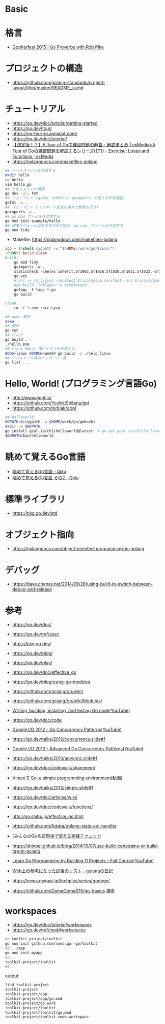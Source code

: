 # Basic
# 格言
- [Gopherfest 2015 | Go Proverbs with Rob Pike](https://www.youtube.com/watch?v=PAAkCSZUG1c)
# プロジェクトの構造
- https://github.com/golang-standards/project-layout/blob/master/README_ja.md
# チュートリアル
- https://go.dev/doc/tutorial/getting-started
- https://go.dev/tour/
- https://go-tour-jp.appspot.com/
- https://go.dev/doc/tutorial/
- [【決定版！？】A Tour of Goの練習問題の解答・解説まとめ | exMedia>A Tour of Goの練習問題を解説するシリーズ(1/11) &#8211; Exercise: Loops and Functions | exMedia](https://www.exmedia.jp/blog/%e3%80%90%e6%b1%ba%e5%ae%9a%e7%89%88%ef%bc%81%ef%bc%9f%e3%80%91a-tour-of-go%e3%81%ae%e7%b7%b4%e7%bf%92%e5%95%8f%e9%a1%8c%e3%81%ae%e8%a7%a3%e7%ad%94%e3%83%bb%e8%a7%a3%e8%aa%ac%e3%81%be%e3%81%a8/)
- https://golangdocs.com/makefiles-golang

```bash
## ソースファイルを作成する
mkdir hello
cd hello
vim hello.go
## ドキュメントの確認
go doc -all fmt
## フォーマット (gofmt の代わりに goimports を使う方が高機能)
gofmt -w .
## フォーマット (インポート宣言の挿入と削除も行う)
goimports -w .
## go.mod ファイルを作成する
go mod init example/hello
## 標準モジュール以外を呼び出す場合、go.sum　ファイルを作成する
go mod tidy
```

- Makefile: https://golangdocs.com/makefiles-golang
```makefile
ico = $(shell cygpath -w "$(HOME)/work/go/Icons/")
.PHONY: build clean
build:
 	go mod tidy
 	goimports -w .
 	staticcheck -checks inherit,ST1003,ST1016,ST1020,ST1021,ST1022,-ST1001
 	go vet
 	#rsrc -o rsrc.syso -manifest $(ico)myapp.manifest -ico $(ico)myapp.ico
 	#go build -ldflags="-H windowsgui"
 	gotags -f tags *.go
 	go build

clean:
 	rm -f *.exe rsrc.syso
```

```bash
## make 実行
make
## 実行
go run .
## ビルド
go build .
./hello.exe
## Linux 64bit 用バイナリを作成する。
GOOS=linux GOARCH=amd64 go build -o ./helo_linux
## インストール済みパッケージ一覧
go list ...
```

# Hello, World! (プログラミング言語Go)
- http://www.gopl.io/
- https://github.com/YoshikiShibata/gpl
- https://github.com/torbiak/gopl

```bash
## helloworld
GOPATH=$(cygpath -w $HOME/work/go/gobook)
mkdir -p $GOPATH
go install gopl.io/ch1/helloworld@latest  # go get gopl.io/ch1/helloworld ではエラーが出る
$GOPATH/bin/helloworld
```
# 眺めて覚えるGo言語
- [眺めて覚えるGo言語 - Qiita](https://qiita.com/hiratarich/items/adf6fd3c4ec4cdd436d5)
- [眺めて覚えるGo言語 その2 - Qiita](https://qiita.com/hiratarich/items/6914c5b2944ec3458915)
# 標準ライブラリ
- https://pkg.go.dev/std
# オブジェクト指向
- https://golangdocs.com/object-oriented-programming-in-golang
# デバッグ
- https://dave.cheney.net/2014/09/28/using-build-to-switch-between-debug-and-release
# 参考
- https://go.dev/doc/
- https://go.dev/ref/spec
- https://pkg.go.dev/
- https://go.dev/blog/
- https://go.dev/play/
- https://go.dev/doc/effective_go
- https://go.dev/blog/using-go-modules
- https://github.com/golang/go/wiki/
- https://github.com/golang/go/wiki/Modules/

- [Writing, building, installing, and testing Go code(YouTube)](https://www.youtube.com/watch?v=XCsL89YtqCs)
- https://go.dev/doc/code
- [Google I/O 2012 - Go Concurrency Patterns(YouTube)](https://www.youtube.com/watch?v=f6kdp27TYZs)
- https://go.dev/talks/2012/concurrency.slide#1
- [Google I/O 2013 - Advanced Go Concurrency Patterns(YouTube)](https://www.youtube.com/watch?v=QDDwwePbDtw)
- https://go.dev/talks/2013/advconc.slide#1
- https://go.dev/doc/codewalk/sharemem/
- [Vimeoで Go: a simple programming environment(動画)](https://vimeo.com/53221558)
- https://go.dev/talks/2012/simple.slide#1
- https://go.dev/doc/articles/wiki/
- https://go.dev/doc/codewalk/functions/

- http://go.shibu.jp/effective_go.html

- https://github.com/fukata/golang-stats-api-handler

- [みんなのGo言語[現場で使える実践テクニック](https://www.amazon.co.jp/dp/B01LMS7B1O/)
- https://shinpei.github.io/blog/2014/10/07/use-build-constrains-or-build-tag-in-golang

- [Learn Go Programming by Building 11 Projects &#8211; Full Course(YouTube)](https://www.youtube.com/watch?v=jFfo23yIWac)

- [Web上の参考になった記事のリスト - golangの日記](https://golang.hateblo.jp/web-articles)
- https://news.mynavi.jp/techplus/series/gogogo/

- https://github.com/GomaGoma676/go-basics 講座


# workspaces
- https://go.dev/doc/tutorial/workspaces
- https://go.dev/ref/mod#workspaces


```bash
cd toolkit-project/toolkit
go mod init github.com/nonsugar-go/toolkit
cd ../app
go mod init myapp
cd ..
toolkit-project/toolkit
cd ..
```

output:
```bash
find toolkit-project
toolkit-project
toolkit-project/app
toolkit-project/app/go.mod
toolkit-project/go.work
toolkit-project/toolkit
toolkit-project/toolkit/go.mod
toolkit-project/toolkit.code-workspace
```
